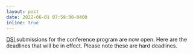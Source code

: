 ```yaml
---
layout: post
date: 2022-06-01 07:59:00-0400
inline: true
---
```


<a href="https://decisionsciences.org/annual-conferences/national-dsi"> DSI </a> submissions for the conference program are now open. Here are the deadlines that will be in effect.  Please note these are hard deadlines.
